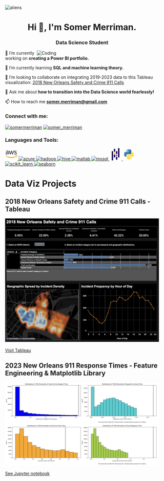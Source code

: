 ![aliens](https://github.com/somermerriman91/somermerriman91/assets/143425643/ae365cf4-f68b-4d98-8804-a3e4efc4f342)


<h1 align="center">Hi 👋, I'm Somer Merriman.</h1>
<h3 align="center">Data Science Student</h3>
<img align="right" alt="Coding" width="400" src="https://i.imgur.com/7JDUXKX.gif">

 🔭 I’m currently working on **creating a Power BI portfolio.**

🌱 I’m currently learning **SQL and machine learning theory.**

👯 I’m looking to collaborate on integrating 2019-2023 data to this Tableau visualization: [2018 New Orleans Safety and Crime 911 Calls](https://public.tableau.com/app/profile/elizabeth.merriman/viz/2018NewOrleansSafetyandCrime911Calls/2018NewOrleansSafetyandCrime911Calls)

💬 Ask me about **how to transition into the Data Science world fearlessly!**

📫 How to reach me **somer.merriman@gmail.com**

<h3 align="left">Connect with me:</h3>
<p align="left">
<a href="https://kaggle.com/somermerriman" target="blank"><img align="center" src="https://raw.githubusercontent.com/rahuldkjain/github-profile-readme-generator/master/src/images/icons/Social/kaggle.svg" alt="somermerriman" height="30" width="40" /></a>
<a href="https://www.hackerrank.com/somer_merriman" target="blank"><img align="center" src="https://raw.githubusercontent.com/rahuldkjain/github-profile-readme-generator/master/src/images/icons/Social/hackerrank.svg" alt="somer_merriman" height="30" width="40" /></a>
</p>

<h3 align="left">Languages and Tools:</h3>
<p align="left"> <a href="https://aws.amazon.com" target="_blank" rel="noreferrer"> <img src="https://raw.githubusercontent.com/devicons/devicon/master/icons/amazonwebservices/amazonwebservices-original-wordmark.svg" alt="aws" width="40" height="40"/> </a> <a href="https://azure.microsoft.com/en-in/" target="_blank" rel="noreferrer"> <img src="https://www.vectorlogo.zone/logos/microsoft_azure/microsoft_azure-icon.svg" alt="azure" width="40" height="40"/> </a> <a href="https://hadoop.apache.org/" target="_blank" rel="noreferrer"> <img src="https://www.vectorlogo.zone/logos/apache_hadoop/apache_hadoop-icon.svg" alt="hadoop" width="40" height="40"/> </a> <a href="https://hive.apache.org/" target="_blank" rel="noreferrer"> <img src="https://www.vectorlogo.zone/logos/apache_hive/apache_hive-icon.svg" alt="hive" width="40" height="40"/> </a> <a href="https://www.mathworks.com/" target="_blank" rel="noreferrer"> <img src="https://upload.wikimedia.org/wikipedia/commons/2/21/Matlab_Logo.png" alt="matlab" width="40" height="40"/> </a> <a href="https://www.microsoft.com/en-us/sql-server" target="_blank" rel="noreferrer"> <img src="https://www.svgrepo.com/show/303229/microsoft-sql-server-logo.svg" alt="mssql" width="40" height="40"/> </a> <a href="https://pandas.pydata.org/" target="_blank" rel="noreferrer"> <img src="https://raw.githubusercontent.com/devicons/devicon/2ae2a900d2f041da66e950e4d48052658d850630/icons/pandas/pandas-original.svg" alt="pandas" width="40" height="40"/> </a> <a href="https://www.python.org" target="_blank" rel="noreferrer"> <img src="https://raw.githubusercontent.com/devicons/devicon/master/icons/python/python-original.svg" alt="python" width="40" height="40"/> </a> <a href="https://scikit-learn.org/" target="_blank" rel="noreferrer"> <img src="https://upload.wikimedia.org/wikipedia/commons/0/05/Scikit_learn_logo_small.svg" alt="scikit_learn" width="40" height="40"/> </a> <a href="https://seaborn.pydata.org/" target="_blank" rel="noreferrer"> <img src="https://seaborn.pydata.org/_images/logo-mark-lightbg.svg" alt="seaborn" width="40" height="40"/> </a> </p>


# Data Viz Projects



## 2018 New Orleans Safety and Crime 911 Calls - Tableau
![Example Image](https://github.com/somermerriman91/images/blob/main/tableaustill.png?raw=true)

[Visit Tableau](https://public.tableau.com/app/profile/somermerriman/vizzes)


## 2023 New Orleans 911 Response Times - Feature Engineering & Matplotlib Library 

![Example Image](https://github.com/somermerriman91/images/blob/main/matplotlib.dataviz.png?raw=true)

[See Jupyter notebook](https://github.com/somermerriman91/Data-Science-Bootcamp-Curriculum-Work/blob/main/CapstoneDataCleaningAndEDA_merged.ipynb)




